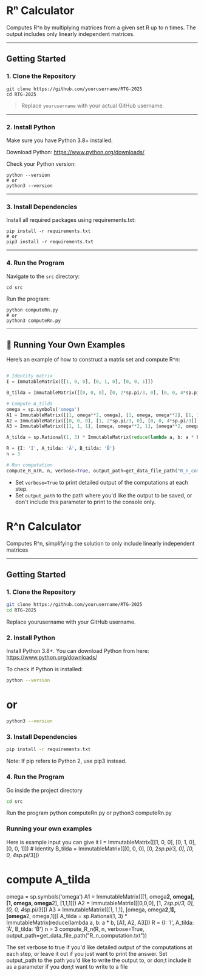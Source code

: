 
# Rⁿ Calculator

Computes R^n by multiplying matrices from a given set R up to n times. The output includes only linearly independent matrices.

---

## Getting Started

### 1. Clone the Repository

```
git clone https://github.com/yourusername/RTG-2025
cd RTG-2025
```

> Replace `yourusername` with your actual GitHub username.

---

### 2. Install Python

Make sure you have Python 3.8+ installed.

Download Python: https://www.python.org/downloads/

Check your Python version:

```
python --version
# or
python3 --version
```

---

### 3. Install Dependencies

Install all required packages using requirements.txt:

```
pip install -r requirements.txt
# or
pip3 install -r requirements.txt
```

---

### 4. Run the Program

Navigate to the `src` directory:

```
cd src
```

Run the program:

```
python computeRn.py
# or
python3 computeRn.py
```

---

## 🧪 Running Your Own Examples

Here’s an example of how to construct a matrix set and compute R^n:

```python

# Identity matrix
I = ImmutableMatrix([[1, 0, 0], [0, 1, 0], [0, 0, 1]])

B_tilda = ImmutableMatrix([[0, 0, 0], [0, 2*sp.pi/3, 0], [0, 0, 4*sp.pi/3]])

# Compute A_tilda
omega = sp.symbols('omega')
A1 = ImmutableMatrix([[1, omega**2, omega], [1, omega, omega**2], [1, 1, 1]])
A2 = ImmutableMatrix([[0, 0, 0], [1, 2*sp.pi/3, 0], [0, 0, 4*sp.pi/3]])
A3 = ImmutableMatrix([[1, 1, 1], [omega, omega**2, 1], [omega**2, omega, 1]])

A_tilda = sp.Rational(1, 3) * ImmutableMatrix(reduce(lambda a, b: a * b, [A1, A2, A3]))

R = {I: 'I', A_tilda: 'Ã', B_tilda: 'B̃'}
n = 3

# Run computation
compute_R_n(R, n, verbose=True, output_path=get_data_file_path("R_n_computation.txt"))
```

- Set `verbose=True` to print detailed output of the computations at each step.
- Set `output_path` to the path where you'd like the output to be saved, or don't include this parameter to print to the console only.









# R^n Calculator

Computes R^n, simplifying the solution to only include
linearly independent matrices

---

##  Getting Started

### 1. Clone the Repository

```bash
git clone https://github.com/yourusername/RTG-2025
cd RTG-2025
```
Replace yourusername with your GitHub username.

### 2. Install Python
Install Python 3.8+. You can download Python from here: https://www.python.org/downloads/

To check if Python is installed:

```bash
python --version
```
# or
```bash
python3 --version
```

### 3. Install Dependencies
```bash
pip install -r requirements.txt
```
Note: If pip refers to Python 2, use pip3 instead.

### 4. Run the Program
Go inside the project directory
```bash
cd src
```

Run the program
python computeRn.py
or 
python3 computeRn.py


### Running your own examples
Here is example input you can give it
I = ImmutableMatrix([[1, 0, 0], [0, 1, 0], [0, 0, 1]])  # Identity
B_tilda = ImmutableMatrix([[0, 0, 0], [0, 2*sp.pi/3, 0], [0, 0, 4*sp.pi/3]]) 
# compute A_tilda
omega = sp.symbols('omega')
A1 = ImmutableMatrix([[1, omega**2, omega], [1, omega, omega**2], [1,1,1]])
A2 = ImmutableMatrix([[0,0,0], [1, 2*sp.pi/3, 0], [0, 0, 4*sp.pi/3]])
A3 = ImmutableMatrix([[1, 1,1], [omega, omega**2,1], [omega**2, omega,1]])
A_tilda = sp.Rational(1, 3) * ImmutableMatrix(reduce(lambda a, b: a * b, [A1, A2, A3]))
R = {I: 'I', A_tilda: 'Ã', B_tilda: 'B̃'}
n = 3
compute_R_n(R, n, verbose=True, output_path=get_data_file_path("R_n_computation.txt"))

The set verbose to true if you'd like detailed output of the computations at each step, or leave it out if you just want to print the answer. Set output_path to the path you'd like to write the output to, or don;t include it as a parameter if you don;t want to write to a file







